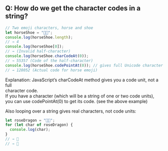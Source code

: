 ## Q: How do we get the character codes in a string?

```javascript
// Two emoji characters, horse and shoe
let horseShoe = "🐴👟";
console.log(horseShoe.length);
// → 4
console.log(horseShoe[0]);
// → (Invalid half-character)
console.log(horseShoe.charCodeAt(0));
// → 55357 (Code of the half-character)
console.log(horseShoe.codePointAt(0)); // gives full Unicode character
// → 128052 (Actual code for horse emoji)
```
Explanation: JavaScript’s charCodeAt method gives you a code unit, not a full  
character code.  
If you have a character (which will be a string of one or two code units),  
 you can use codePointAt(0) to get its code. (see the above example)

Also looping over a string gives real characters, not code units: 
```javascript
let roseDragon = "🌹🐉";
for (let char of roseDragon) {
  console.log(char);
}
// → 🌹
// → 🐉
```
